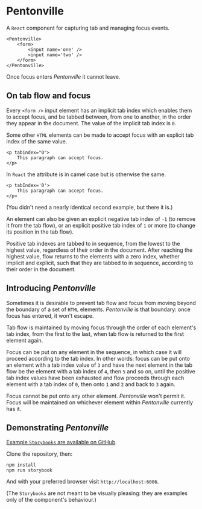 # Pentonville

A `React` component for capturing tab and managing focus events.

```
<Pentonville>
	<form>
		<input name='one' />
		<input name='two' />
	</form>
</Pentonville>
```

Once focus enters _Pentonville_ it cannot leave.

## On tab flow and focus

Every `<form />` input element has an implicit tab index which enables them to accept focus, and be tabbed between, from one to another, in the order they appear in the document. The value of the implicit tab index is `0`. 

Some other `HTML` elements can be made to accept focus with an explicit tab index of the same value.

```
<p tabindex="0">
    This paragraph can accept focus.
</p>
```

In `React` the attribute is in camel case but is otherwise the same.

```
<p tabIndex='0'>
    This paragraph can accept focus.
</p>
```

(You didn't need a nearly identical second example, but there it is.)

An element can also be given an explicit negative tab index of `-1` (to remove it from the tab flow), or an explicit positive tab index of `1` or more (to change its position in the tab flow).

Positive tab indexes are tabbed to in sequence, from the lowest to the highest value, regardless of their order in the document. After reaching the highest value, flow returns to the elements with a zero index, whether implicit and explicit, such that they are tabbed to in sequence, according to their order in the document.

## Introducing _Pentonville_

Sometimes it is desirable to prevent tab flow and focus from moving beyond the boundary of a set of `HTML` elements. _Pentonville_ is that boundary: once focus has entered, it won't escape.

Tab flow is maintained by moving focus through the order of each element's tab index, from the first to the last, when tab flow is returned to the first element again. 

Focus can be put on any element in the sequence, in which case it will proceed according to the tab index. In other words: focus can be put onto an element with a tab index value of `3` and have the next element in the tab flow be the element with a tab index of `4`, then `5` and so on, until the positive tab index values have been exhausted and flow proceeds through each element with a tab index of `0`, then onto `1` and `2` and back to `3` again.

Focus cannot be put onto any other element. _Pentonville_ won't permit it. Focus will be maintained on whichever element within _Pentonville_ currently has it.

## Demonstrating _Pentonville_

[Example `Storybooks` are available on GitHub](https://github.com/sequencemedia/Pentonville). 

Clone the repository, then: 

```
npm install
npm run storybook
```

And with your preferred browser visit `http://localhost:6006`.

(The `Storybooks` are not meant to be visually pleasing: they are examples only of the component's behaviour.)